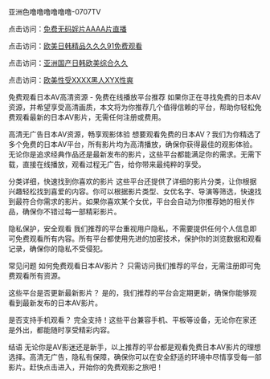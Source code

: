 亚洲色噜噜噜噜噜噜-0707TV

点击访问：<a href="https://rtj-3zo.pages.dev/">免费无码婬片AAAA片直播</a>

点击访问：<a href="https://vassv.pages.dev/">欧美日韩精品久久久91免费观看</a>

点击访问：<a href="https://gda-c7m.pages.dev/">亚洲国产日韩欧美综合久久</a>

点击访问：<a href="https://tfda.pages.dev/">欧美性受XXXX黑人XYX性爽</a>



免费观看日本AV高清资源 - 免费在线播放平台推荐
如果你正在寻找免费的日本AV资源，并希望享受高清画质，本文将为你推荐几个值得信赖的平台，帮助你轻松免费观看最新的日本AV影片，无需任何注册或费用。

高清无广告日本AV资源，畅享观影体验
想要观看免费的日本AV？我们为你精选了多个免费的日本AV平台，所有影片均为高清播放，确保你获得最佳的观影体验。无论你是追求经典作品还是最新发布的影片，这些平台都能满足你的需求。无需下载，直接在线播放，观看过程无广告，给你带来最纯粹的享受。

分类详细，快速找到你喜欢的影片
这些平台还提供了详细的影片分类，让你根据兴趣轻松找到喜爱的内容。你可以根据影片类型、女优名字、导演等筛选，快速找到最符合你需求的影片。如果你喜欢某个女优，平台会自动为你推荐她的相关作品，确保你不错过每一部精彩影片。

隐私保护，安全观看
我们推荐的平台重视用户隐私，不需要提供任何个人信息即可免费观看所有内容。所有平台都使用先进的加密技术，保护你的浏览数据和观看记录，确保你的隐私不受侵犯。

常见问题
如何免费观看日本AV影片？
只需访问我们推荐的平台，无需注册即可免费观看所有资源。

这些平台是否更新最新影片？
是的，我们推荐的平台会定期更新，确保你能够观看到最新发布的日本AV影片。

是否支持手机观看？
完全支持！这些平台兼容手机、平板等设备，无论你在家还是外出，都能随时享受精彩内容。

结语
无论你是AV影迷还是新手，以上推荐的平台都是观看免费日本AV影片的理想选择。高清无广告，隐私有保障，确保你可以在安全舒适的环境中尽情享受每一部影片。赶快点击进入，开始你的免费观影之旅吧！


<span style="display:none;">[Canonical link]( https://github.com/vd20250707/12393 ）</span>
